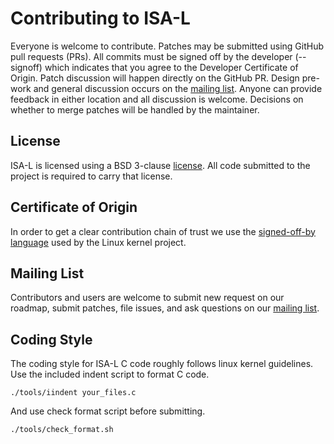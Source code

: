 # Contributing to ISA-L

Everyone is welcome to contribute. Patches may be submitted using GitHub pull
requests (PRs). All commits must be signed off by the developer (--signoff)
which indicates that you agree to the Developer Certificate of Origin.  Patch
discussion will happen directly on the GitHub PR. Design pre-work and general
discussion occurs on the [mailing list]. Anyone can provide feedback in either
location and all discussion is welcome. Decisions on whether to merge patches
will be handled by the maintainer.

## License

ISA-L is licensed using a BSD 3-clause [license]. All code submitted to
the project is required to carry that license.

## Certificate of Origin

In order to get a clear contribution chain of trust we use the
[signed-off-by language] used by the Linux kernel project.

## Mailing List

Contributors and users are welcome to submit new request on our roadmap, submit
patches, file issues, and ask questions on our [mailing list].

## Coding Style

The coding style for ISA-L C code roughly follows linux kernel guidelines.  Use
the included indent script to format C code.

    ./tools/iindent your_files.c

And use check format script before submitting.

    ./tools/check_format.sh

[mailing list]:https://lists.01.org/hyperkitty/list/isal@lists.01.org/
[license]:LICENSE
[signed-off-by language]:https://01.org/community/signed-process
